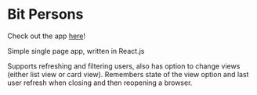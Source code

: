 # Bit Persons

Check out the app [here](https://jelenabircevic.github.io/bit-persons)!

Simple single page app, written in React.js

Supports refreshing and filtering users, also has option to change views (either list view or card view). Remembers state of the view option and last user refresh when closing and then reopening a browser.
